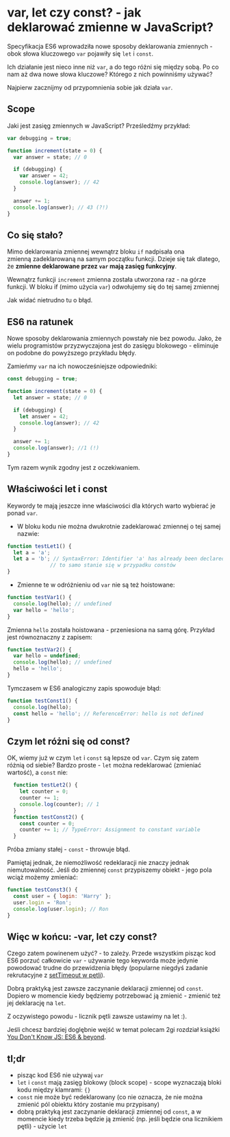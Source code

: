 # var, let czy const? - jak deklarować zmienne w JavaScript?
Specyfikacja ES6 wprowadziła nowe sposoby deklarowania zmiennych - obok słowa kluczowego `var` pojawiły się `let` i `const`.

Ich działanie jest nieco inne niż `var`, a do tego różni się między sobą.
Po co nam aż dwa nowe słowa kluczowe? Którego z nich powinniśmy używać?

Najpierw zacznijmy od przypomnienia sobie jak działa `var`.

## Scope
Jaki jest zasięg zmiennych w JavaScript?
Prześledźmy przykład:

```javascript
var debugging = true;

function increment(state = 0) {
  var answer = state; // 0

  if (debugging) {
    var answer = 42;
    console.log(answer); // 42
  }

  answer += 1;
  console.log(answer); // 43 (?!)
}
```
## Co się stało?
Mimo deklarowania zmiennej wewnątrz bloku `if` nadpisała ona zmienną zadeklarowaną na samym początku funkcji.
Dzieje się tak dlatego, że **zmienne deklarowane przez `var` mają zasięg funkcyjny**.

Wewnątrz funkcji `increment` zmienna została utworzona raz - na górze funkcji.
W bloku if (mimo użycia `var`) odwołujemy się do tej samej zmiennej

Jak widać nietrudno tu o błąd. 

## ES6 na ratunek
Nowe sposoby deklarowania zmiennych powstały nie bez powodu. Jako, że wielu programistów przyzwyczajona jest do zasięgu blokowego - eliminuje on podobne do powyższego przykładu błędy.

Zamieńmy `var` na ich nowocześniejsze odpowiedniki:
```javascript
const debugging = true;

function increment(state = 0) {
  let answer = state; // 0

  if (debugging) {
    let answer = 42; 
    console.log(answer); // 42
  }

  answer += 1;
  console.log(answer); //1 (!)
}
```
Tym razem wynik zgodny jest z oczekiwaniem.

## Właściwości let i const
Keywordy te mają jeszcze inne właściwości dla których warto wybierać je ponad `var`.

- W bloku kodu nie można dwukrotnie zadeklarować zmiennej o tej samej nazwie:
```javascript
function testLet1() {
  let a = 'a';
  let a = 'b'; // SyntaxError: Identifier 'a' has already been declared
              // to samo stanie się w przypadku constów 
}
```

- Zmienne te w odróżnieniu od `var` nie są też hoistowane:
```javascript
function testVar1() {
  console.log(hello); // undefined
  var hello = 'hello';
}
```

Zmienna `hello` została hoistowana - przeniesiona na samą górę. Przykład jest równoznaczny z zapisem:
```javascript
function testVar2() {
  var hello = undefined;
  console.log(hello); // undefined
  hello = 'hello';
}
```

Tymczasem w ES6 analogiczny zapis spowoduje błąd:
```javascript
function testConst1() {
  console.log(hello);
  const hello = 'hello'; // ReferenceError: hello is not defined
}
```

## Czym let różni się od const?
OK, wiemy już w czym `let` i `const` są lepsze od `var`. Czym się zatem różnią od siebie?
Bardzo proste - `let` można redeklarować (zmieniać wartość), a `const` nie:
```javascript
  function testLet2() {
    let counter = 0;
    counter += 1;
    console.log(counter); // 1
  }
  function testConst2() {
    const counter = 0;
    counter += 1; // TypeError: Assignment to constant variable
  }
```
Próba zmiany stałej - `const` - throwuje błąd.

Pamiętaj jednak, że niemożliwość redeklaracji nie znaczy jednak niemutowalność. Jeśli do zmiennej `const` przypiszemy obiekt - jego pola wciąż możemy zmieniać:
```javascript
function testConst3() {
  const user = { login: 'Harry' };
  user.login = 'Ron';
  console.log(user.login); // Ron
}
```

## Więc w końcu: -var, let czy const?

Czego zatem powinenem użyć? - to zależy.
Przede wszystkim pisząc kod ES6 porzuć całkowicie `var` - używanie tego keyworda może jedynie powodować trudne do przewidzenia błędy (popularne niegdyś zadanie rekrutacyjne z [setTimeout w pętli](https://wesbos.com/for-of-es6/)).

Dobrą praktyką jest zawsze zaczynanie deklaracji zmiennej od `const`.
Dopiero w momencie kiedy będziemy potrzebować ją zmienić - zmienić też jej deklarację na `let`.

Z oczywistego powodu - licznik pętli zawsze ustawimy na let :).

Jeśli chcesz bardziej doglębnie wejść w temat polecam 2gi rozdział książki [You Don't Know JS: ES6 & beyond](https://github.com/getify/You-Dont-Know-JS/blob/master/es6%20%26%20beyond/ch2.md#block-scoped-declarations).

## tl;dr
- pisząc kod ES6 nie używaj `var`
- `let` i `const` mają zasięg blokowy (block scope) - scope wyznaczają bloki kodu między klamrami: `{}`
- `const` nie może być redeklarowany (co nie oznacza, że nie można zmienić pól obiektu który zostanie mu przypisany)
- dobrą praktyką jest zaczynanie deklaracji zmiennej od `const`, a w momencie kiedy trzeba będzie ją zmienić (np. jeśli będzie ona licznikiem pętli) - użycie `let`
